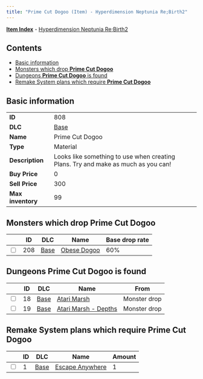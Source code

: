 ```yaml
---
title: "Prime Cut Dogoo (Item) - Hyperdimension Neptunia Re;Birth2"
---
```


[**Item Index**](/neptunia/rb2/item/index.html) - [Hyperdimension Neptunia Re;Birth2](/neptunia/rb2)

## Contents

- [Basic information](#basic-information)
- [Monsters which drop **Prime Cut Dogoo**](#monsters-which-drop-prime-cut-dogoo)
- [Dungeons **Prime Cut Dogoo** is found](#dungeons-prime-cut-dogoo-is-found)
- [Remake System plans which require **Prime Cut Dogoo**](#remake-system-plans-which-require-prime-cut-dogoo)

## Basic information

|   |   |
| -- | -- |
| **ID** | 808 |
| **DLC** | [Base](/neptunia/rb2/dlc/0-base.html) |
| **Name** | Prime Cut Dogoo |
| **Type** | Material |
| **Description** | Looks like something to use when creating Plans. Try and make as much as you can! |
| **Buy Price** | 0 |
| **Sell Price** | 300 |
| **Max inventory** | 99 |

## Monsters which drop **Prime Cut Dogoo**

|    | ID | DLC | Name | Base drop rate |
| -- | -- | --- | ---- | -------------- |
| <input type="checkbox" id="rb2-monster-0-208" class="trackbox" /> | 208 | [Base](/neptunia/rb2/dlc/0-base.html) | [Obese Dogoo](/neptunia/rb2/monster/0-208-obese-dogoo.html) | 60% |

## Dungeons **Prime Cut Dogoo** is found

|    | ID | DLC | Name | From |
| -- | -- | --- | ---- | ---- |
| <input type="checkbox" id="rb2-dungeon-0-18" class="trackbox" /> | 18 | [Base](/neptunia/rb2/dlc/0-base.html) | [Atari Marsh](/neptunia/rb2/dungeon/0-18-atari-marsh.html) | Monster drop |
| <input type="checkbox" id="rb2-dungeon-0-19" class="trackbox" /> | 19 | [Base](/neptunia/rb2/dlc/0-base.html) | [Atari Marsh - Depths](/neptunia/rb2/dungeon/0-19-atari-marsh-depths.html) | Monster drop |

## Remake System plans which require **Prime Cut Dogoo**

|    | ID | DLC | Name | Amount |
| -- | -- | --- | ---- | ------ |
| <input type="checkbox" id="rb2-remake-0-1" class="trackbox" /> | 1 | [Base](/neptunia/rb2/dlc/0-base.html) | [Escape Anywhere](/neptunia/rb2/remake/0-1-escape-anywhere.html) | 1 |